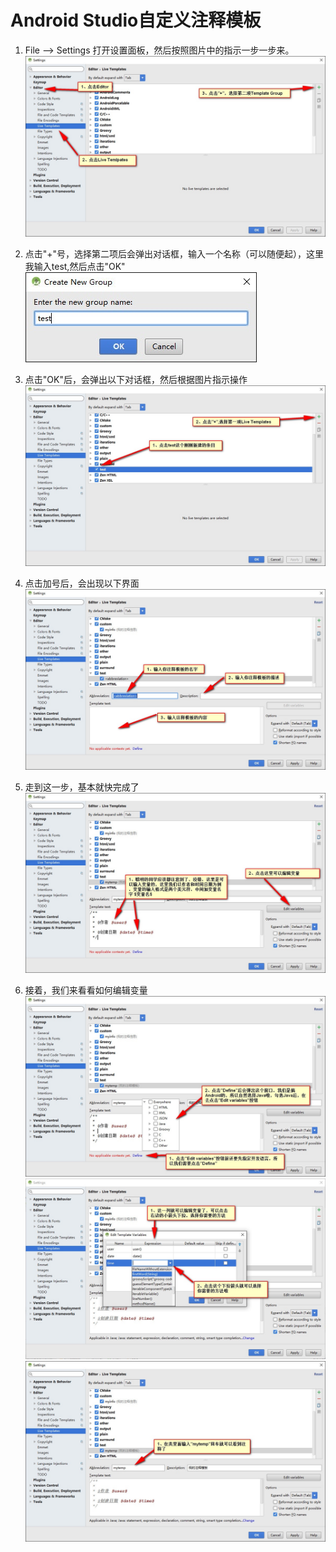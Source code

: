 # Android Studio自定义注释模板

 1. File --> Settings 打开设置面板，然后按照图片中的指示一步一步来。![](/assets/Android_Studio/15101239597317.jpg)

2. 点击"+"号，选择第二项后会弹出对话框，输入一个名称（可以随便起），这里我输入test,然后点击"OK"![](/assets/Android_Studio/15101239866087.jpg)

3. 点击"OK"后，会弹出以下对话框，然后根据图片指示操作![](/assets/Android_Studio/15101240035667.jpg)

4. 点击加号后，会出现以下界面![](/assets/Android_Studio/15101240286215.jpg)

5. 走到这一步，基本就快完成了![](/assets/Android_Studio/15101240569096.jpg)

6. 接着，我们来看看如何编辑变量![](/assets/Android_Studio/15101240720091.jpg)
![](/assets/Android_Studio/15101240839203.jpg)
![](/assets/Android_Studio/15101240955594.jpg)

